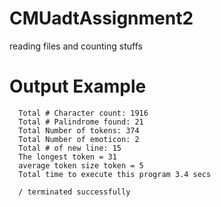 # CMUadtAssignment2
 reading files and counting stuffs

# Output Example
      Total # Character count: 1916
      Total # Palindrome found: 21
      Total Number of tokens: 374
      Total Number of emoticon: 2
      Total # of new line: 15
      The longest token = 31
      average token size token = 5
      Total time to execute this program 3.4 secs

      / terminated successfully

